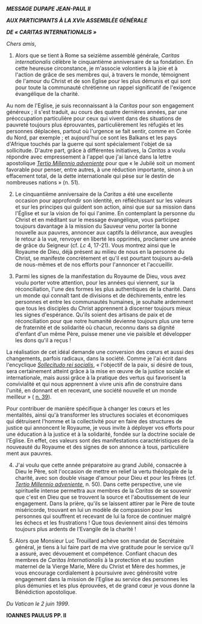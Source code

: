 ***MESSAGE DU******PAPE JEAN-PAUL II***

***AUX PARTICIPANTS À LA XVIe ASSEMBLÉE GÉNÉRALE***

***DE « CARITAS INTERNATIONALIS »***

*Chers amis*,

1. Alors que se tient à Rome sa seizième assemblé générale, *Caritas internationalis* célèbre le cinquantième anniversaire de sa fondation. En cette heureuse circonstance, je m'associe volontiers à la joie et à l'action de grâce de ses membres qui, à travers le monde, témoignent de l'amour du Christ et de son Eglise pour les plus démunis et qui sont pour toute la communauté chrétienne un rappel significatif de l'exigence évangélique de la charité.

Au nom de l'Eglise, je suis reconnaissant à la *Caritas* pour son engagement généreux ; il s'est traduit, au cours des quatre dernières années, par une préoccupation particulière pour ceux qui vivent dans des situations de pauvreté toujours plus éprouvantes, particulièrement les réfugiés et les personnes déplacées, partout où l'urgence se fait sentir, comme en Corée du Nord, par exemple ; et aujourd'hui ce sont les Balkans et les pays d'Afrique touchés par la guerre qui sont spécialement l'objet de sa sollicitude. D'autre part, grâce à différentes initiatives, la *Caritas* a voulu répondre avec empressement à l'appel que j'ai lancé dans la lettre apostolique *[Tertio Millennio adveniente](http://w2.vatican.va/content/john-paul-ii/fr/apost_letters/1994/documents/hf_jp-ii_apl_19941110_tertio-millennio-adveniente.html)* pour que « le Jubilé soit un moment favorable pour penser, entre autres, à une réduction importante, sinon à un effacement total, de la dette internationale qui pèse sur le destin de nombreuses nations » (n. 51).

2. Le cinquantième anniversaire de la *Caritas* a été une excellente occasion pour approfondir son identité, en réfléchissant sur les valeurs et sur les principes qui guident son action, ainsi que sur sa mission dans l'Église et sur la vision de foi qui l'anime. En contemplant la personne du Christ et en méditant sur le message évangélique, vous participez toujours davantage à la mission du Sauveur venu porter la bonne nouvelle aux pauvres, annoncer aux captifs la délivrance, aux aveugles le retour à la vue, renvoyer en liberté les opprimés, proclamer une année de grâce du Seigneur (cf. *Lc* 4, 17-21). Vous montrez ainsi que le Royaume de Dieu, déjà présent au milieu de nous en la personne du Christ, se manifeste concrètement et qu'il est pourtant toujours au-delà de nous-mêmes et de nos efforts pour l'annoncer et l'accueillir.

3. Parmi les signes de la manifestation du Royaume de Dieu, vous avez voulu porter votre attention, pour les années qui viennent, sur la réconciliation, l'une des formes les plus authentiques de la charité. Dans un monde qui connaît tant de divisions et de déchirements, entre les personnes et entre les communautés humaines, je souhaite ardemment que tous les disciples du Christ apprennent à discerner toujours mieux les signes d'espérance. Qu'ils soient des artisans de paix et de réconciliation pour que notre humanité devienne toujours plus une terre de fraternité et de solidarité où chacun, reconnu dans sa dignité d'enfant d'un même Père, puisse mener une vie paisible et développer les dons qu'il a reçus !

La réalisation de cet idéal demande une conversion des cœurs et aussi des changements, parfois radicaux, dans la société. Comme je l'ai écrit dans l'encyclique *[Sollecitudo rei socialis](http://w2.vatican.va/content/john-paul-ii/fr/encyclicals/documents/hf_jp-ii_enc_30121987_sollicitudo-rei-socialis.html)*, « l'objectif de la paix, si désiré de tous, sera certainement atteint grâce à la mise en œuvre de la justice sociale et internationale, mais aussi grâce à la pratique des vertus qui favorisent la convivialité et qui nous apprennent à vivre unis afin de construire dans l'unité, en donnant et en recevant, une société nouvelle et un monde meilleur » ( [n. 39](http://www.vatican.va/edocs/FRA0079/__P6.HTM)).

Pour contribuer de manière spécifique à changer les cœurs et les mentalités, ainsi qu'à transformer les structures sociales et économiques qui détruisent l'homme et la collectivité pour en faire des structures de justice qui annoncent le Royaume, je vous invite à déployer vos efforts pour une éducation à la justice et à la solidarité, fondée sur la doctrine sociale de l'Eglise. En effet, ces valeurs sont des manifestations caractéristiques de la nouveauté du Royaume et des signes de son annonce à tous, particulière ment aux pauvres.

4. J'ai voulu que cette année préparatoire au grand Jubilé, consacrée à Dieu le Père, soit l'occasion de mettre en relief la vertu théologale de la charité, avec son double visage d'amour pour Dieu et pour les frères (cf. *[Tertio Millennio adveniente](http://w2.vatican.va/content/john-paul-ii/fr/apost_letters/1994/documents/hf_jp-ii_apl_19941110_tertio-millennio-adveniente.html)*, n. 50). Dans cette perspective, une vie spirituelle intense permettra aux membres de la *Caritas* de se souvenir que c'est en Dieu que se trouvent la source et l'aboutissement de leur engagement. Dans la prière, qu'ils se laissent attirer par le Père de toute miséricorde, trouvant en lui un modèle de compassion pour les personnes qui souffrent et recevant de lui la force de continuer malgré les échecs et les frustrations ! Que tous deviennent ainsi des témoins toujours plus ardents de l'Evangile de la charité !

5. Alors que Monsieur Luc Trouillard achève son mandat de Secrétaire général, je tiens à lui faire part de ma vive gratitude pour le service qu'il a assuré, avec dévouement et compétence. Confiant chacun des membres de *Caritas Internationalis* à la protection et au soutien maternel de la Vierge Marie, Mère du Christ et Mère des hommes, je vous encourage cordialement à poursuivre avec générosité votre engagement dans la mission de l'Eglise au service des personnes les plus démunies et les plus éprouvées, et de grand cœur je vous donne la Bénédiction apostolique.

*Du Vatican le 2 juin 1999*.

**IOANNES PAULUS PP. II**